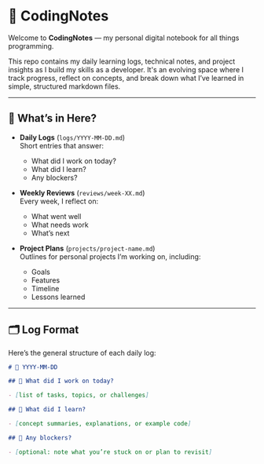 # 📘 CodingNotes

Welcome to **CodingNotes** — my personal digital notebook for all things programming.

This repo contains my daily learning logs, technical notes, and project insights as I build my skills as a developer. It's an evolving space where I track progress, reflect on concepts, and break down what I’ve learned in simple, structured markdown files.

---

## 🧠 What’s in Here?

- **Daily Logs** (`logs/YYYY-MM-DD.md`)  
  Short entries that answer:

  - What did I work on today?
  - What did I learn?
  - Any blockers?

- **Weekly Reviews** (`reviews/week-XX.md`)  
  Every week, I reflect on:

  - What went well
  - What needs work
  - What’s next

- **Project Plans** (`projects/project-name.md`)  
  Outlines for personal projects I’m working on, including:
  - Goals
  - Features
  - Timeline
  - Lessons learned

---

## 🗂 Log Format

Here’s the general structure of each daily log:

```markdown
# 📅 YYYY-MM-DD

## 🧠 What did I work on today?

- [list of tasks, topics, or challenges]

## 📘 What did I learn?

- [concept summaries, explanations, or example code]

## 🚧 Any blockers?

- [optional: note what you’re stuck on or plan to revisit]
```

